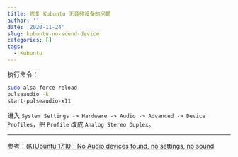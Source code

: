 ```yaml
---
title: 修复 Kubuntu 无音频设备的问题
author: ''
date: '2020-11-24'
slug: kubuntu-no-sound-device
categories: []
tags:
  - Kubuntu
---
```


执行命令：

```bash
sudo alsa force-reload
pulseaudio -k
start-pulseaudio-x11
```

进入 `System Settings -> Hardware -> Audio -> Advanced -> Device Profiles`，把 `Profile` 改成 `Analog Stereo Duplex`。

---

参考：[(K)Ubuntu 17.10 - No Audio devices found, no settings, no sound](https://askubuntu.com/a/978992/1154635)
